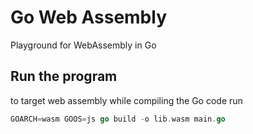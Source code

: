 # Go Web Assembly

Playground for WebAssembly in Go

## Run the program

to target web assembly while compiling the Go code run 

```go
GOARCH=wasm GOOS=js go build -o lib.wasm main.go
```
